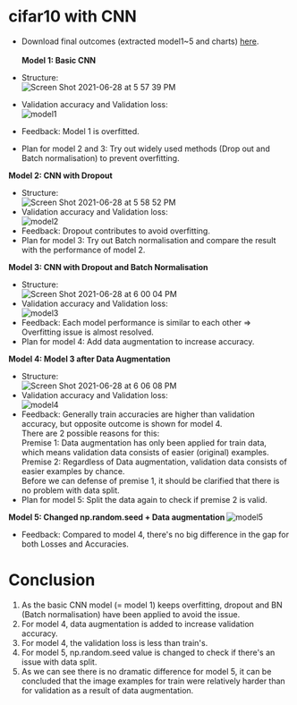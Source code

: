 # cifar10 with CNN

* Download final outcomes (extracted model1~5 and charts) [here](https://drive.google.com/drive/folders/1uJK7ztqqZPOjRRbhCTbxzJhha-H4ns2h?usp=sharing
). <br><br>
<b> Model 1: Basic CNN </b>

* Structure: <br>
![Screen Shot 2021-06-28 at 5 57 39 PM](https://user-images.githubusercontent.com/67300266/123609147-60488400-d83a-11eb-9699-c6100a82eacd.png)
* Validation accuracy and Validation loss: <br>
![model1](https://user-images.githubusercontent.com/67300266/123609206-6d657300-d83a-11eb-9e4c-8744a5cd395a.png)
* Feedback: Model 1 is overfitted.
* Plan for model 2 and 3: Try out widely used methods (Drop out and Batch normalisation) to prevent overfitting.

<b> Model 2: CNN with Dropout </b>
* Structure: <br>
![Screen Shot 2021-06-28 at 5 58 52 PM](https://user-images.githubusercontent.com/67300266/123609330-8706ba80-d83a-11eb-8030-2480f4c5ef22.png)
* Validation accuracy and Validation loss: <br>
![model2](https://user-images.githubusercontent.com/67300266/123609365-8ec65f00-d83a-11eb-9303-b3f904545fb7.png)
* Feedback: Dropout contributes to avoid overfitting.
* Plan for model 3: Try out Batch normalisation and compare the result with the performance of model 2.

<b> Model 3: CNN with Dropout and Batch Normalisation </b>
* Structure: <br>
![Screen Shot 2021-06-28 at 6 00 04 PM](https://user-images.githubusercontent.com/67300266/123609535-b289a500-d83a-11eb-9757-ba3fe25ac339.png)
* Validation accuracy and Validation loss: <br>
![model3](https://user-images.githubusercontent.com/67300266/123609580-bddcd080-d83a-11eb-9db7-726d064b17e5.png)
* Feedback: Each model performance is similar to each other => Overfitting issue is almost resolved.
* Plan for model 4: Add data augmentation to increase accuracy.

<b> Model 4: Model 3 after Data Augmentation </b>
* Structure: <br>
![Screen Shot 2021-06-28 at 6 06 08 PM](https://user-images.githubusercontent.com/67300266/123610410-8884b280-d83b-11eb-83f2-c6331be70608.png)
* Validation accuracy and Validation loss: <br>
![model4](https://user-images.githubusercontent.com/67300266/123610703-cb468a80-d83b-11eb-86b8-75dfd54fd35c.png)
* Feedback: Generally train accuracies are higher than validation accuracy, but opposite outcome is shown for model 4. <br>
There are 2 possible reasons for this: <br>
Premise 1: Data augmentation has only been applied for train data, which means validation data consists of easier (original) examples. <br>
Premise 2: Regardless of Data augmentation, validation data consists of easier examples by chance. <br>
Before we can defense of premise 1, it should be clarified that there is no problem with data split.
* Plan for model 5: Split the data again to check if premise 2 is valid.

<b> Model 5: Changed np.random.seed + Data augmentation </b>
![model5](https://user-images.githubusercontent.com/67300266/123612729-c71b6c80-d83d-11eb-837f-091019343a4a.png)
* Feedback: Compared to model 4, there's no big difference in the gap for both Losses and Accuracies.
# Conclusion
1) As the basic CNN model (= model 1) keeps overfitting, dropout and BN (Batch normalisation) have been applied to avoid the issue. <br>
2) For model 4, data augmentation is added to increase validation accuracy. <br>
3) For model 4, the validation loss is less than train's. <br>
4) For model 5, np.random.seed value is changed to check if there's an issue with data split. <br>
5) As we can see there is no dramatic difference for model 5, it can be concluded that the image examples for train were relatively harder than for validation as a result of data augmentation.
